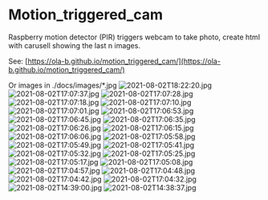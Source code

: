 # Motion_triggered_cam
Raspberry motion detector (PIR) triggers webcam to take photo, create html with carusell showing the last n images.

See: [https://ola-b.github.io/motion_triggered_cam/](https://ola-b.github.io/motion_triggered_cam/)


Or images in ./docs/images/*.jpg
![2021-08-02T18:22:20.jpg](https://github.com/Ola-B/motion_triggered_cam/blob/main/docs/images/2021-08-02T18:22:20.jpg "2021-08-02T18:22:20.jpg")
![2021-08-02T17:07:37.jpg](https://github.com/Ola-B/motion_triggered_cam/blob/main/docs/images/2021-08-02T17:07:37.jpg "2021-08-02T17:07:37.jpg")
![2021-08-02T17:07:28.jpg](https://github.com/Ola-B/motion_triggered_cam/blob/main/docs/images/2021-08-02T17:07:28.jpg "2021-08-02T17:07:28.jpg")
![2021-08-02T17:07:18.jpg](https://github.com/Ola-B/motion_triggered_cam/blob/main/docs/images/2021-08-02T17:07:18.jpg "2021-08-02T17:07:18.jpg")
![2021-08-02T17:07:10.jpg](https://github.com/Ola-B/motion_triggered_cam/blob/main/docs/images/2021-08-02T17:07:10.jpg "2021-08-02T17:07:10.jpg")
![2021-08-02T17:07:01.jpg](https://github.com/Ola-B/motion_triggered_cam/blob/main/docs/images/2021-08-02T17:07:01.jpg "2021-08-02T17:07:01.jpg")
![2021-08-02T17:06:53.jpg](https://github.com/Ola-B/motion_triggered_cam/blob/main/docs/images/2021-08-02T17:06:53.jpg "2021-08-02T17:06:53.jpg")
![2021-08-02T17:06:45.jpg](https://github.com/Ola-B/motion_triggered_cam/blob/main/docs/images/2021-08-02T17:06:45.jpg "2021-08-02T17:06:45.jpg")
![2021-08-02T17:06:35.jpg](https://github.com/Ola-B/motion_triggered_cam/blob/main/docs/images/2021-08-02T17:06:35.jpg "2021-08-02T17:06:35.jpg")
![2021-08-02T17:06:26.jpg](https://github.com/Ola-B/motion_triggered_cam/blob/main/docs/images/2021-08-02T17:06:26.jpg "2021-08-02T17:06:26.jpg")
![2021-08-02T17:06:15.jpg](https://github.com/Ola-B/motion_triggered_cam/blob/main/docs/images/2021-08-02T17:06:15.jpg "2021-08-02T17:06:15.jpg")
![2021-08-02T17:06:06.jpg](https://github.com/Ola-B/motion_triggered_cam/blob/main/docs/images/2021-08-02T17:06:06.jpg "2021-08-02T17:06:06.jpg")
![2021-08-02T17:05:58.jpg](https://github.com/Ola-B/motion_triggered_cam/blob/main/docs/images/2021-08-02T17:05:58.jpg "2021-08-02T17:05:58.jpg")
![2021-08-02T17:05:49.jpg](https://github.com/Ola-B/motion_triggered_cam/blob/main/docs/images/2021-08-02T17:05:49.jpg "2021-08-02T17:05:49.jpg")
![2021-08-02T17:05:41.jpg](https://github.com/Ola-B/motion_triggered_cam/blob/main/docs/images/2021-08-02T17:05:41.jpg "2021-08-02T17:05:41.jpg")
![2021-08-02T17:05:32.jpg](https://github.com/Ola-B/motion_triggered_cam/blob/main/docs/images/2021-08-02T17:05:32.jpg "2021-08-02T17:05:32.jpg")
![2021-08-02T17:05:25.jpg](https://github.com/Ola-B/motion_triggered_cam/blob/main/docs/images/2021-08-02T17:05:25.jpg "2021-08-02T17:05:25.jpg")
![2021-08-02T17:05:17.jpg](https://github.com/Ola-B/motion_triggered_cam/blob/main/docs/images/2021-08-02T17:05:17.jpg "2021-08-02T17:05:17.jpg")
![2021-08-02T17:05:08.jpg](https://github.com/Ola-B/motion_triggered_cam/blob/main/docs/images/2021-08-02T17:05:08.jpg "2021-08-02T17:05:08.jpg")
![2021-08-02T17:04:57.jpg](https://github.com/Ola-B/motion_triggered_cam/blob/main/docs/images/2021-08-02T17:04:57.jpg "2021-08-02T17:04:57.jpg")
![2021-08-02T17:04:48.jpg](https://github.com/Ola-B/motion_triggered_cam/blob/main/docs/images/2021-08-02T17:04:48.jpg "2021-08-02T17:04:48.jpg")
![2021-08-02T17:04:42.jpg](https://github.com/Ola-B/motion_triggered_cam/blob/main/docs/images/2021-08-02T17:04:42.jpg "2021-08-02T17:04:42.jpg")
![2021-08-02T17:04:32.jpg](https://github.com/Ola-B/motion_triggered_cam/blob/main/docs/images/2021-08-02T17:04:32.jpg "2021-08-02T17:04:32.jpg")
![2021-08-02T14:39:00.jpg](https://github.com/Ola-B/motion_triggered_cam/blob/main/docs/images/2021-08-02T14:39:00.jpg "2021-08-02T14:39:00.jpg")
![2021-08-02T14:38:37.jpg](https://github.com/Ola-B/motion_triggered_cam/blob/main/docs/images/2021-08-02T14:38:37.jpg "2021-08-02T14:38:37.jpg")
